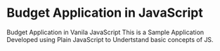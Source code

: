 # Budget Application in JavaScript
Budget Application in Vanila JavaScript
This is a Sample Application Developed using Plain JavaScript to Undertstand basic concepts of JS. 
